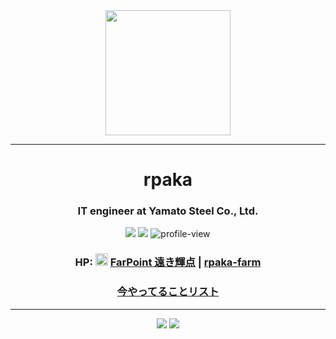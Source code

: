 <div align="center">
  <img src="https://cdn.rpaka.dev/icon/pakabot.png" height="200"/>
</div>
<hr>
<h1 align="center">rpaka</h1>
<h3 align="center">IT engineer at Yamato Steel Co., Ltd.</h3>
<p align="center">

<p align="center">
  <a href="https://x.com/ritsu2891"><img src="https://img.shields.io/badge/-@ritsu2891-000000?style=flat&logo=x&logoColor=white"/></a>
  <a href="https://mstdn.jp/@rpaka"><img src="https://img.shields.io/badge/-@rpaka-563ACC?style=flat&logo=mastodon&logoColor=white"/></a>
  <img src="https://komarev.com/ghpvc/?username=ritsu2891" alt="profile-view" />
</p>

<h3 align="center">
  HP: <img src="https://cdn.rpaka.dev/farpoint.png" height="20" />  <a href="https://www.farpoint.jp">FarPoint 遠き輝点</a>&nbsp;|&nbsp;<a href="https://www.rpaka.farm">rpaka-farm</a>
</h3>

<h3 align="center">
  <a href="https://rpaka.notion.site/5788045cadf344beb229c1febb8a3639?v=981abf66884944f3b40cf68d1ca72e05">今やってることリスト</a>
</h3>

<hr>

<div align="center">
<img src="https://github-readme-stats.vercel.app/api/top-langs/?username=ritsu2891&show_icons=true&icon_color=805AD5&text_color=718096&bg_color=ffffff00&include_all_commits=true&count_private=true&hide_border=true&layout=compact" />
<img src="https://github-readme-stats-eight-theta.vercel.app/api?username=ritsu2891&show_icons=true&icon_color=805AD5&text_color=718096&bg_color=ffffff00&include_all_commits=true&count_private=true&hide_border=true" />
</div>
